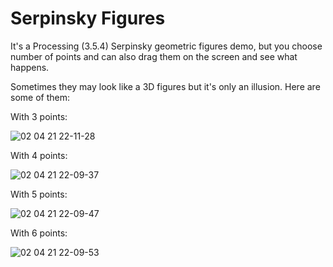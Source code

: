 # Serpinsky Figures
It's a Processing (3.5.4) Serpinsky geometric figures demo, but you choose number of points and can also drag them on the screen and see what happens.

Sometimes they may look like a 3D figures but it's only an illusion.
Here are some of them:

With 3 points:

![02 04 21 22-11-28](https://user-images.githubusercontent.com/16540012/113414463-65935f80-9400-11eb-9aac-dcd8f55afb7a.png)

With 4 points:

![02 04 21 22-09-37](https://user-images.githubusercontent.com/16540012/113414364-2ebd4980-9400-11eb-852c-f00fda4a79a2.png)

With 5 points:

![02 04 21 22-09-47](https://user-images.githubusercontent.com/16540012/113414365-2fee7680-9400-11eb-8e3e-eb36217591c6.png)

With 6 points:

![02 04 21 22-09-53](https://user-images.githubusercontent.com/16540012/113414366-30870d00-9400-11eb-8c9d-28d5d6d24d2c.png)
